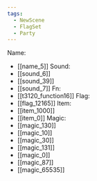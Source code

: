 ```yaml
---
tags:
  - NewScene
  - FlagSet
  - Party
---
```

Name:
- [[name_5]]
Sound:
- [[sound_6]]
- [[sound_39]]
- [[sound_7]]
Fn:
- [[t3120_function16]]
Flag:
- [[flag_12165]]
Item:
- [[item_1000]]
- [[item_0]]
Magic:
- [[magic_130]]
- [[magic_10]]
- [[magic_30]]
- [[magic_131]]
- [[magic_0]]
- [[magic_87]]
- [[magic_65535]]
